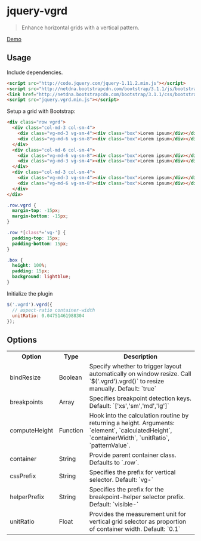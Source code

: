 jquery-vgrd
===========

> Enhance horizontal grids with a vertical pattern.

[Demo](http://benignware.github.io/jquery-vgrd)

## Usage

Include dependencies.

```html
<script src="http://code.jquery.com/jquery-1.11.2.min.js"></script>
<script src="http://netdna.bootstrapcdn.com/bootstrap/3.1.1/js/bootstrap.min.js"></script>
<link href="http://netdna.bootstrapcdn.com/bootstrap/3.1.1/css/bootstrap.min.css" rel="stylesheet"/>
<script src="jquery.vgrd.min.js"></script>
```

Setup a grid with Bootstrap:

```html
<div class="row vgrd">
  <div class="col-md-3 col-sm-4">
    <div class="vg-md-3 vg-sm-4"><div class="box">Lorem ipsum</div></div>
    <div class="vg-md-6 vg-sm-8"><div class="box">Lorem ipsum</div></div>
  </div>
  <div class="col-md-6 col-sm-4">
    <div class="vg-md-6 vg-sm-8"><div class="box">Lorem ipsum</div></div>
    <div class="vg-md-3 vg-sm-4"><div class="box">Lorem ipsum</div></div>
  </div>
  <div class="col-md-3 col-sm-4">
    <div class="vg-md-3 vg-sm-4"><div class="box">Lorem ipsum</div></div>
    <div class="vg-md-6 vg-sm-8"><div class="box">Lorem ipsum</div></div>
  </div>
</div>
```

```css
.row.vgrd {
  margin-top: -15px;
  margin-bottom: -15px;
}

.row *[class*='vg-'] {
  padding-top: 15px;
  padding-bottom: 15px;
}

.box {
  height: 100%;
  padding: 15px;
  background: lightblue;
}
```

Initialize the plugin

```js
$('.vgrd').vgrd({
  // aspect-ratio container-width
  unitRatio: 0.04751461988304
});
```



Options
-------

<table>
  <tr>
    <th>Option</th><th>Type</th><th>Description</th>
  </tr>
  <tr>
    <td>bindResize</td>
    <td>Boolean</td>
    <td>
      Specify whether to trigger layout automatically on window resize. Call `$('.vgrd').vgrd()` to resize manually. Default: `true` 
    </td>
  </tr>
  <tr>
    <td>breakpoints</td>
    <td>Array</td>
    <td>
      Specifies breakpoint detection keys. Default: `['xs','sm','md','lg']`
    </td>
  </tr>
  <tr>
    <td>computeHeight</td>
    <td>Function</td>
    <td>
      Hook into the calculation routine by returning a height. Arguments: `element`, `calculatedHeight`, `containerWidth`, `unitRatio`, `patternValue`.
    </td>
  </tr>
  <tr>
    <td>container</td>
    <td>String</td>
    <td>
      Provide parent container class. Defaults to `.row`.
    </td>
  </tr>
  <tr>
    <td>cssPrefix</td>
    <td>String</td>
    <td>
      Specifies the prefix for vertical selector. Default: `vg-`
    </td>
  </tr>
  <tr>
    <td>helperPrefix</td>
    <td>String</td>
    <td>
      Specifies the prefix for the breakpoint-helper selector prefix. Default: `visible-`
    </td>
  </tr>
  <tr>
    <td>unitRatio</td>
    <td>Float</td>
    <td>
      Provides the measurement unit for vertical grid selector as proportion of container width. Default: `0.1`
    </td>
  </tr>
</table>